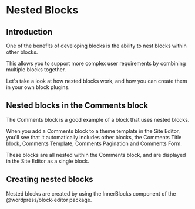 # Nested Blocks

## Introduction

One of the benefits of developing blocks is the ability to nest blocks within other blocks. 

This allows you to support more complex user requirements by combining multiple blocks together.

Let's take a look at how nested blocks work, and how you can create them in your own block plugins.

## Nested blocks in the Comments block

The Comments block is a good example of a block that uses nested blocks. 

When you add a Comments block to a theme template in the Site Editor, you'll see that it automatically includes other blocks, the Comments Title block, Comments Template, Comments Pagination and Comments Form.

These blocks are all nested within the Comments block, and are displayed in the Site Editor as a single block.

## Creating nested blocks

Nested blocks are created by using the InnerBlocks component of the @wordpress/block-editor package.


